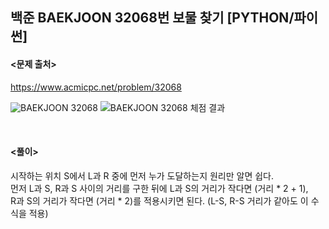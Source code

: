 ## 백준 BAEKJOON 32068번 보물 찾기 [PYTHON/파이썬]

#### <문제 출처><br>
https://www.acmicpc.net/problem/32068

![BAEKJOON 32068](https://img1.daumcdn.net/thumb/R1280x0/?scode=mtistory2&fname=https%3A%2F%2Fblog.kakaocdn.net%2Fdn%2FnpYCD%2FbtsJdreGCm9%2F3QfHk544KUMXIU4Z9l9Ky0%2Fimg.png)
![BAEKJOON 32068 체점 결과](https://img1.daumcdn.net/thumb/R1280x0/?scode=mtistory2&fname=https%3A%2F%2Fblog.kakaocdn.net%2Fdn%2FbJQnY8%2FbtsJbHJ2xoq%2Fy0KTHA2kPD3ouMVbQvsel0%2Fimg.png)

<br>

#### <풀이><br>

시작하는 위치 S에서 L과 R 중에 먼저 누가 도달하는지 원리만 알면 쉽다.  
먼저 L과 S, R과 S 사이의 거리를 구한 뒤에
L과 S의 거리가 작다면 (거리 * 2 + 1),  
R과 S의 거리가 작다면 (거리 * 2)를 적용시키면 된다. (L-S, R-S 거리가 같아도 이 수식을 적용)  